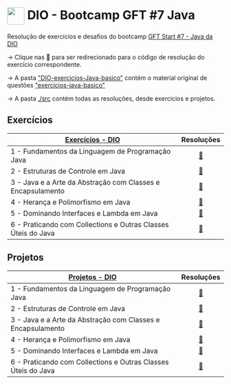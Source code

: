 <h1>
    <img align="center" width="40px" src="https://hermes.digitalinnovation.one/assets/diome/logo-minimized.png">
    <span> DIO - Bootcamp GFT #7 Java </span>
</h1>

Resolução de exercícios e desafios do bootcamp [GFT Start #7 - Java da DIO](https://web.dio.me/track/gft-start-7-java)

-> Clique nas 🚩 para ser redirecionado para o código de resolução do exercício correspondente.

-> A pasta ["DIO-exercicios-Java-basico"](./DIO-exercicios-Java-basico/) contém o material original de questões ["exercicios-java-basico"](https://github.com/digitalinnovationone/exercicios-java-basico)

-> A pasta [./src]() contém todas as resoluções, desde exercicios e projetos.

## Exercícios

[Exercícios - DIO](./DIO-exercicios-Java-basico/exercicios/)             | Resoluções                                |
--------------------------------------------------------------|:-----------------------------------------:|
1 - Fundamentos da Linguagem de Programação Java              |[🚩](./src/exercicios/FundamentosJava.java)
2 - Estruturas de Controle em Java                            |[🚩](./src/exercicios/EstruturasDeControle.java)
3 - Java e a Arte da Abstração com Classes e Encapsulamento   |[🚩](./src/exercicios/AbstracaoEncapsulamento.java)
4 - Herança e Polimorfismo em Java                            |[🚩](./src/exercicios/HerancaPolimorfismo.java)
5 - Dominando Interfaces e Lambda em Java                     |[🚩](./src/exercicios/InterfaceLambda.java)
6 - Praticando com Collections e Outras Classes Úteis do Java |[🚩](./src/exercicios/CollectionsClasses.java)

## Projetos

[Projetos - DIO](./DIO-exercicios-Java-basico/projetos/)             | Resoluções                                |
--------------------------------------------------------------|:-----------------------------------------:|
1 - Fundamentos da Linguagem de Programação Java              |[🚩](./src/exercicios/FundamentosJava.java)
2 - Estruturas de Controle em Java                            |[🚩](./src/exercicios/EstruturasDeControle.java)
3 - Java e a Arte da Abstração com Classes e Encapsulamento   |[🚩](./src/exercicios/AbstracaoEncapsulamento.java)
4 - Herança e Polimorfismo em Java                            |[🚩](./src/exercicios/HerancaPolimorfismo.java)
5 - Dominando Interfaces e Lambda em Java                     |[🚩](./src/exercicios/InterfaceLambda.java)
6 - Praticando com Collections e Outras Classes Úteis do Java |[🚩](./src/exercicios/CollectionsClasses.java)
